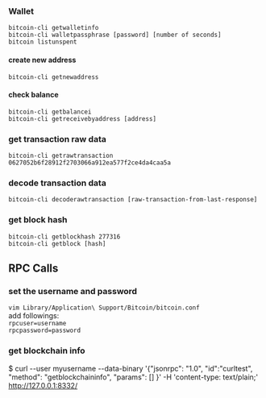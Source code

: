 ### Wallet
`bitcoin-cli getwalletinfo`  
`bitcoin-cli walletpassphrase [password] [number of seconds]`  
`bitcoin listunspent`
  
#### create new address
`bitcoin-cli getnewaddress`  
#### check balance
`bitcoin-cli getbalancei`  
`bitcoin-cli getreceivebyaddress [address]`  


### get transaction raw data
`bitcoin-cli getrawtransaction 0627052b6f28912f2703066a912ea577f2ce4da4caa5a`  

### decode transaction data
`bitcoin-cli decoderawtransaction [raw-transaction-from-last-response]`  

### get block hash
`bitcoin-cli getblockhash 277316`  
`bitcoin-cli getblock [hash]`  
## RPC Calls
### set the username and password
  `vim Library/Application\ Support/Bitcoin/bitcoin.conf `  
  add followings:  
   `rpcuser=username`  
   `rpcpassword=password`  
  
### get blockchain info
$ curl --user myusername --data-binary '{"jsonrpc": "1.0", "id":"curltest", "method": "getblockchaininfo", "params": [] }' -H 'content-type: text/plain;' http://127.0.0.1:8332/


